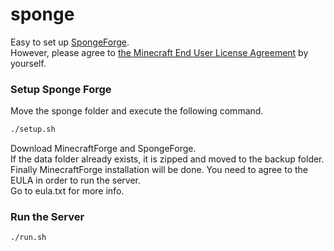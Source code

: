 # sponge

Easy to set up [SpongeForge](https://www.spongepowered.org/).<br>
However, please agree to [the Minecraft End User License Agreement](https://account.mojang.com/documents/minecraft_eula) by yourself.

### Setup Sponge Forge

Move the sponge folder and execute the following command.

```sh
./setup.sh
```

Download MinecraftForge and SpongeForge.<br>
If the data folder already exists, it is zipped and moved to the backup folder.<br>
Finally MinecraftForge installation will be done.
You need to agree to the EULA in order to run the server.<br>
Go to eula.txt for more info.

### Run the Server

```sh
./run.sh
```

